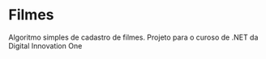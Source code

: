 # Filmes
Algoritmo simples de cadastro de filmes.
Projeto para o curoso de .NET da Digital Innovation One
